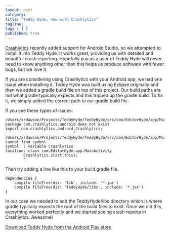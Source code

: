 ```yaml
---
layout: post 
category: 
title: "Teddy Hyde, now with Crashlytics"
tagline: 
tags : [ ] 
published: true
---
```


[Crashlytics](http://try.crashlytics.com/) recently added support for Android Studio, so we attempted to install it into Teddy Hyde. It works great, providing us with detailed and beautiful crash reporting. Hopefully you as a user of Teddy Hyde will never need to know anything other than this helps us produce software with fewer bugs, but we love it.

If you are considering using Crashlytics with your Android app, we had one issue when installing it. Teddy Hyde was built using Eclipse originally and then we added a gradle build file on top of this project. Our build paths are not what gradle typically expects and this tripped up the gradle build. To fix it, we simply added the correct path to our gradle build file.

If you see these types of issues:


    /Users/xrdawson/Projects/TeddyHyde/TeddyHyde/src/com/EditorHyde/app/MainActivity.java:29: package com.crashlytics.android does not exist
    import com.crashlytics.android.Crashlytics;
                                  ^
    /Users/xrdawson/Projects/TeddyHyde/TeddyHyde/src/com/EditorHyde/app/MainActivity.java:77: cannot find symbol
    symbol  : variable Crashlytics
    location: class com.EditorHyde.app.MainActivity
            Crashlytics.start(this);
            ^

Then try adding a line like this to your build.gradle file.


    dependencies {
        compile fileTree(dir: 'lib', include: '*.jar')
        compile fileTree(dir: 'TeddyHyde/libs', include: '*.jar')
    }

In our case we needed to add the TeddyHyde/libs directory which is where gradle typically expects the root of the build files to exist. Once we did this, everything worked perfectly and we started seeing crash reports in Crashlytics. Awesome!

<a href="https://play.google.com/store/apps/details?id=com.EditorHyde.app">Download Teddy Hyde from the Android Play store</a>



